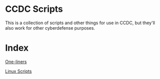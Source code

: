 # CCDC Scripts

This is a collection of scripts and other things for use in CCDC, but they'll also work for other cyberdefense purposes. 

# Index

[One-liners](ONELINERS.md)

[Linux Scripts](<Linux Scripts/LINUX.md>)
